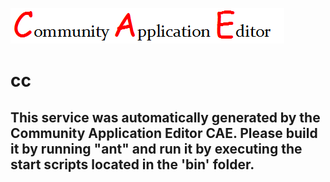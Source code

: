 ![CAE](https://github.com/CAE-Community-Application-Editor/CAE-Deployment-Temp/blob/master/microservice-74/img/logo.png)  

cc
===================


This service was automatically generated by the Community Application Editor CAE. Please build it by running "ant" and run it by executing the start scripts located in the 'bin' folder.
---------------
